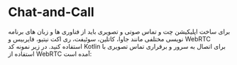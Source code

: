 # Chat-and-Call
برای ساخت اپلیکیشن چت و تماس صوتی و تصویری باید از فناوری ها و زبان های برنامه نویسی مختلفی مانند جاوا، کاتلین، سوئیفت، ری اکت نیتیو، فایربیس و WebRTC استفاده کنید.
در زیر نمونه کد Kotlin برای اتصال به سرور و برقراری تماس تصویری با استفاده از WebRTC آمده است:

